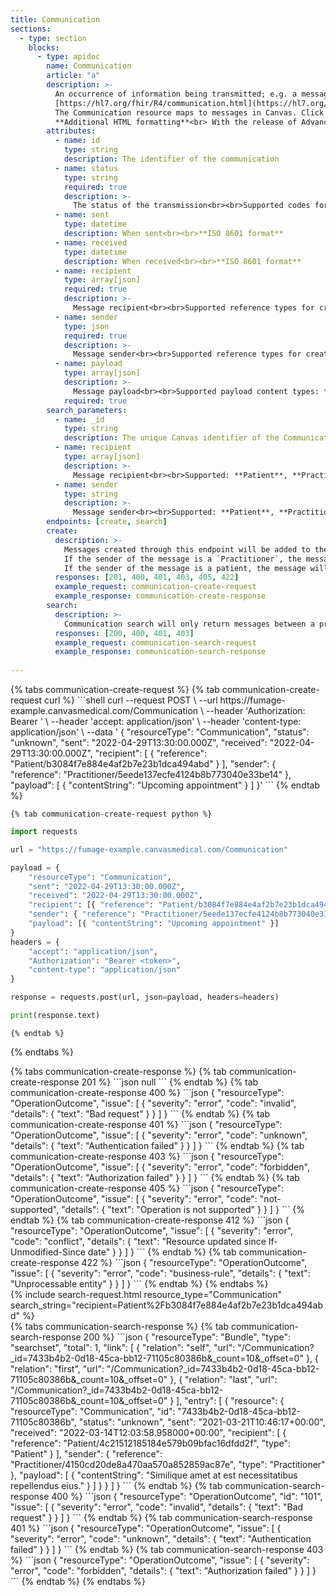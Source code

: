 ```yaml
---
title: Communication
sections:
  - type: section
    blocks:
      - type: apidoc
        name: Communication
        article: "a"
        description: >-
          An occurrence of information being transmitted; e.g. a message that was sent to a responsible provider<br><br>
          [https://hl7.org/fhir/R4/communication.html](https://hl7.org/fhir/R4/communication.html)<br><br>
          The Communication resource maps to messages in Canvas. Click [here](https://canvas-medical.zendesk.com/hc/en-us/articles/1500001593221-Patient-Message-Inbox-) to learn more.<br><br>
          **Additional HTML formatting**<br> With the release of Advanced Letter Templates, Messages are now saved in the database in HTML format. Customers using the Communication endpoint for their own patient applications will need to take this into account either by embedding the html directly using a library like Interweave or extracting the text. **Messages sent before this update (10/26/2022 @ 17:00 PST) will remain in plain text format.**<br><br>
        attributes:
          - name: id
            type: string
            description: The identifier of the communication
          - name: status
            type: string
            required: true
            description: >-
              The status of the transmission<br><br>Supported codes for create interactions are: **unknown**
          - name: sent
            type: datetime
            description: When sent<br><br>**ISO 8601 format**
          - name: received
            type: datetime
            description: When received<br><br>**ISO 8601 format**
          - name: recipient
            type: array[json]
            required: true
            description: >-
              Message recipient<br><br>Supported reference types for create interactions: a single **Patient** or **Practitioner**
          - name: sender
            type: json
            required: true
            description: >-
              Message sender<br><br>Supported reference types for create interactions: **Patient**, **Practitioner**
          - name: payload
            type: array[json]
            description: >-
              Message payload<br><br>Supported payload content types: **contentString**
            required: true
        search_parameters:
          - name: _id
            type: string
            description: The unique Canvas identifier of the Communication
          - name: recipient
            type: array[json]
            description: >-
              Message recipient<br><br>Supported: **Patient**, **Practitioner**
          - name: sender
            type: string
            description: >-
              Message sender<br><br>Supported: **Patient**, **Practitioner**
        endpoints: [create, search]
        create:
          description: >-
            Messages created through this endpoint will be added to the patient's timeline based on the created date.<br><br>
            If the sender of the message is a `Practitioner`, the message will be displayed as a draft in the timeline, drafter by Canvas Bot. There is no way to mark it as sent via the API today.<br><br>
            If the sender of the message is a patient, the message will show in the recipient's message inbox for review, as well as on the timeline. 
          responses: [201, 400, 401, 403, 405, 422]
          example_request: communication-create-request
          example_response: communication-create-response
        search:
          description: >-
            Communication search will only return messages between a practitioner and patient, not between two practitioners.<br><br>
          responses: [200, 400, 401, 403]
          example_request: communication-search-request
          example_response: communication-search-response
        
---
```


<div id="communication-create-request">
  {% tabs communication-create-request %}
    {% tab communication-create-request curl %}
```shell
curl --request POST \
     --url https://fumage-example.canvasmedical.com/Communication \
     --header 'Authorization: Bearer <token>' \
     --header 'accept: application/json' \
     --header 'content-type: application/json' \
     --data '
{
  "resourceType": "Communication",
  "status": "unknown",
  "sent": "2022-04-29T13:30:00.000Z",
  "received": "2022-04-29T13:30:00.000Z",
  "recipient": [
    {
      "reference": "Patient/b3084f7e884e4af2b7e23b1dca494abd"
    }
  ],
  "sender": {
    "reference": "Practitioner/5eede137ecfe4124b8b773040e33be14"
  },
  "payload": [
    {
      "contentString": "Upcoming appointment"
    }
  ]
}'
```
    {% endtab %}

    {% tab communication-create-request python %}
```python
import requests

url = "https://fumage-example.canvasmedical.com/Communication"

payload = {
    "resourceType": "Communication",
    "sent": "2022-04-29T13:30:00.000Z",
    "received": "2022-04-29T13:30:00.000Z",
    "recipient": [{ "reference": "Patient/b3084f7e884e4af2b7e23b1dca494abd" }],
    "sender": { "reference": "Practitioner/5eede137ecfe4124b8b773040e33be14" },
    "payload": [{ "contentString": "Upcoming appointment" }]
}
headers = {
    "accept": "application/json",
    "Authorization": "Bearer <token>",
    "content-type": "application/json"
}

response = requests.post(url, json=payload, headers=headers)

print(response.text)
```
    {% endtab %}
  {% endtabs %}
</div>

<div id="communication-create-response">
  {% tabs communication-create-response %}
    {% tab communication-create-response 201 %}
```json
null
```
    {% endtab %}
    {% tab communication-create-response 400 %}
```json
{
  "resourceType": "OperationOutcome",
  "issue": [
    {
      "severity": "error",
      "code": "invalid",
      "details": {
        "text": "Bad request"
      }
    }
  ]
}
```
    {% endtab %}
    {% tab communication-create-response 401 %}
```json
{
  "resourceType": "OperationOutcome",
  "issue": [
    {
      "severity": "error",
      "code": "unknown",
      "details": {
        "text": "Authentication failed"
      }
    }
  ]
}
```
    {% endtab %}
    {% tab communication-create-response 403 %}
```json
{
  "resourceType": "OperationOutcome",
  "issue": [
    {
      "severity": "error",
      "code": "forbidden",
      "details": {
        "text": "Authorization failed"
      }
    }
  ]
}
```
    {% endtab %}
    {% tab communication-create-response 405 %}
```json
{
  "resourceType": "OperationOutcome",
  "issue": [
    {
      "severity": "error",
      "code": "not-supported",
      "details": {
        "text": "Operation is not supported"
      }
    }
  ]
}
```
    {% endtab %}
    {% tab communication-create-response 412 %}
```json
{
  "resourceType": "OperationOutcome",
  "issue": [
    {
      "severity": "error",
      "code": "conflict",
      "details": {
        "text": "Resource updated since If-Unmodified-Since date"
      }
    }
  ]
}
```
    {% endtab %}
    {% tab communication-create-response 422 %}
```json
{
  "resourceType": "OperationOutcome",
  "issue": [
    {
      "severity": "error",
      "code": "business-rule",
      "details": {
        "text": "Unprocessable entity"
      }
    }
  ]
}
```
    {% endtab %}
  {% endtabs %}
</div>

<div id="communication-search-request">
{% include search-request.html resource_type="Communication" search_string="recipient=Patient%2Fb3084f7e884e4af2b7e23b1dca494abd" %}
</div>

<div id="communication-search-response">
{% tabs communication-search-response %}
{% tab communication-search-response 200 %}
```json
{
  "resourceType": "Bundle",
  "type": "searchset",
  "total": 1,
  "link": [
    {
      "relation": "self",
      "url": "/Communication?_id=7433b4b2-0d18-45ca-bb12-71105c80386b&_count=10&_offset=0"
    },
    {
      "relation": "first",
      "url": "/Communication?_id=7433b4b2-0d18-45ca-bb12-71105c80386b&_count=10&_offset=0"
    },
    {
      "relation": "last",
      "url": "/Communication?_id=7433b4b2-0d18-45ca-bb12-71105c80386b&_count=10&_offset=0"
    }
  ],
  "entry": [
    {
      "resource": {
        "resourceType": "Communication",
        "id": "7433b4b2-0d18-45ca-bb12-71105c80386b",
        "status": "unknown",
        "sent": "2021-03-21T10:46:17+00:00",
        "received": "2022-03-14T12:03:58.958000+00:00",
        "recipient": [
          {
            "reference": "Patient/4c21512185184e579b09bfac16dfdd2f",
            "type": "Patient"
          }
        ],
        "sender": {
            "reference": "Practitioner/4150cd20de8a470aa570a852859ac87e",
            "type": "Practitioner"
        },
        "payload": [
          {
            "contentString": "Similique amet at est necessitatibus repellendus eius." 
          }
        ]
      }
    }
  ]
}
```
    {% endtab %}
    {% tab communication-search-response 400 %}
```json
{
  "resourceType": "OperationOutcome",
  "id": "101",
  "issue": [
    {
      "severity": "error",
      "code": "invalid",
      "details": {
        "text": "Bad request"
      }
    }
  ]
}
```
    {% endtab %}
    {% tab communication-search-response 401 %}
```json
{
  "resourceType": "OperationOutcome",
  "issue": [
    {
      "severity": "error",
      "code": "unknown",
      "details": {
        "text": "Authentication failed"
      }
    }
  ]
}
```
    {% endtab %}
    {% tab communication-search-response 403 %}
```json
{
  "resourceType": "OperationOutcome",
  "issue": [
    {
      "severity": "error",
      "code": "forbidden",
      "details": {
        "text": "Authorization failed"
      }
    }
  ]
}
```
    {% endtab %}
  {% endtabs %}
</div>
